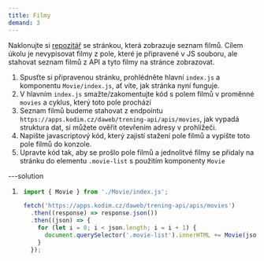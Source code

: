 ```yaml
---
title: Filmy
demand: 3
---
```


Naklonujte si [repozitář](https://github.com/Czechitas-podklady-WEB/filmy-zadani) se stránkou, která zobrazuje seznam filmů.
Cílem úkolu je nevypisovat filmy z pole, které je připravené v JS souboru, ale stahovat seznam filmů z API a tyto filmy na stránce zobrazovat.

1. Spusťte si připravenou stránku, prohlédněte hlavní `index.js` a komponentu `Movie/index.js`, ať víte, jak stránka nyní funguje.
1. V hlavním `index.js` smažte/zakomentujte kód s polem filmů v proměnné `movies` a cyklus, který toto pole prochází
1. Seznam filmů budeme stahovat z endpointu `https://apps.kodim.cz/daweb/trening-api/apis/movies`, jak vypadá struktura dat, si můžete ověřit otevřením adresy v prohlížeči.
1. Napište javascriptový kód, který zajistí stažení pole filmů a vypište toto pole filmů do konzole.
1. Upravte kód tak, aby se prošlo pole filmů a jednolitvé filmy se přidaly na stránku do elementu `.movie-list` s použitím komponenty `Movie`

---solution

1. ```js
    import { Movie } from './Movie/index.js';

    fetch('https://apps.kodim.cz/daweb/trening-api/apis/movies')
      .then((response) => response.json())
      .then((json) => {
        for (let i = 0; i < json.length; i = i + 1) {
          document.querySelector('.movie-list').innerHTML += Movie(json[i]);
        }
      });
   ```
